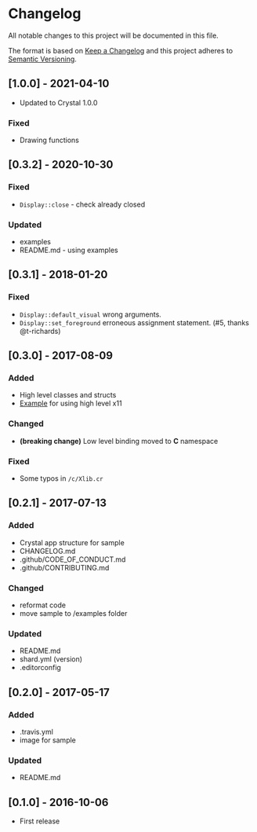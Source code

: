 # Changelog
All notable changes to this project will be documented in this file.

The format is based on [Keep a Changelog](http://keepachangelog.com/)
and this project adheres to [Semantic Versioning](http://semver.org/).

## [1.0.0] - 2021-04-10
- Updated to Crystal 1.0.0
### Fixed
- Drawing functions

## [0.3.2] - 2020-10-30
### Fixed
- `Display::close` - check already closed
### Updated
- examples
- README.md - using examples

## [0.3.1] - 2018-01-20
### Fixed
- `Display::default_visual` wrong arguments.
- `Display::set_foreground` erroneous assignment statement. (#5, thanks @t-richards)

## [0.3.0] - 2017-08-09
### Added
- High level classes and structs
- [Example](/examples/sample_window_hl) for using high level x11
### Changed
- **(breaking change)** Low level binding moved to **C** namespace
### Fixed
- Some typos in `/c/Xlib.cr`

## [0.2.1] - 2017-07-13
### Added
- Crystal app structure for sample
- CHANGELOG.md
- .github/CODE_OF_CONDUCT.md
- .github/CONTRIBUTING.md
### Changed
- reformat code
- move sample to /examples folder
### Updated
- README.md
- shard.yml (version)
- .editorconfig

## [0.2.0] - 2017-05-17
### Added
- .travis.yml
- image for sample
### Updated
- README.md

## [0.1.0] - 2016-10-06
- First release
